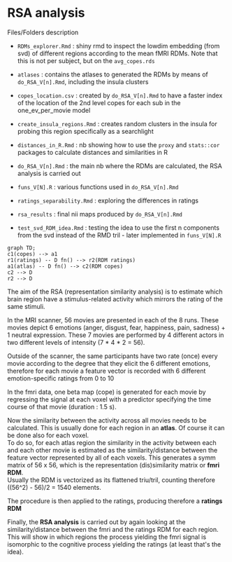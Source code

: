 # RSA analysis

Files/Folders description

- `RDMs_explorer.Rmd` : shiny rmd to inspect the lowdim embedding (from svd) of different regions according to the mean fMRI RDMs. Note that this is not per subject, but on the `avg_copes.rds`

- `atlases` : contains the atlases to generated the RDMs by means of `do_RSA_V[n].Rmd`, including the insula clusters

- `copes_location.csv` : created by `do_RSA_V[n].Rmd` to have a faster index of the location of the 2nd level copes for each sub in the one_ev_per_movie model

- `create_insula_regions.Rmd` : creates random clusters in the insula for probing this region specifically as a searchlight

- `distances_in_R.Rmd` : nb showing how to use the `proxy` and `stats::cor` packages to calculate distances and similarities in R

- `do_RSA_V[n].Rmd` : the main nb where the RDMs are calculated, the  RSA analysis is carried out

- `funs_V[N].R` : various functions used in `do_RSA_V[n].Rmd`

- `ratings_separability.Rmd` : exploring the differences in ratings 

- `rsa_results` : final nii maps produced by `do_RSA_V[n].Rmd`

- `test_svd_RDM_idea.Rmd` : testing the idea to use the first n components from the svd instead of the RMD tril - later implemented in `funs_V[N].R`

```mermaid
graph TD;
c1(copes) --> a1
r1(ratings) -- D fn() --> r2(RDM ratings)
a1(atlas) -- D fn() --> c2(RDM copes)
c2 --> D
r2 --> D
```

The aim of the RSA (representation similarity analysis) is to estimate which brain region have a stimulus-related activity which mirrors the rating of the same stimuli.

In the MRI scanner, 56 movies are presented in each of the 8 runs. These movies depict 6 emotions (anger, disgust, fear, happiness, pain, sadness) + 1 neutral expression. These 7 movies are performed by 4 different actors in two different levels of intensity (7 * 4 * 2 = 56).

Outside of the scanner, the same participants have two rate (once) every movie according to the degree that they elicit the 6 different emotions, therefore for each movie a feature vector is recorded with 6 different emotion-specific ratings from 0 to 10

In the fmri data, one beta map (cope) is generated for each movie by regressing the signal at each voxel with a predictor specifying the time course of that movie (duration : 1.5 s). 

Now the similarity between the activity across all movies needs to be calculated. This is usually done for each region in an **atlas**. Of course it can be done also for each voxel. \
To do so, for each atlas region the similarity in the activity between each and each other movie is estimated as the similarity/distance between the feature vector represented by all of each voxels. This generates a symm matrix of 56 x 56, which is the representation (dis)similarity matrix or **fmri RDM**. \
Usually the RDM is vectorized as its flattened triu/tril, counting therefore ((56^2) - 56)/2 = 1540 elements.

The procedure is then applied to the ratings, producing therefore a **ratings RDM**

Finally, the **RSA analysis** is carried out by again looking at the similarity/distance between the fmri and the ratings RDM for each region.\
This will show in which regions the process yielding the fmri signal is isomorphic to the cognitive process yielding the ratings (at least that's the idea).

